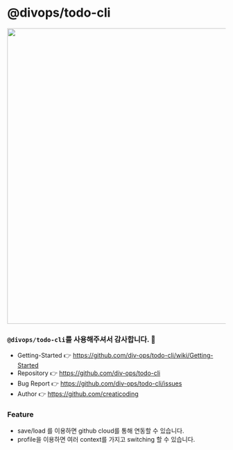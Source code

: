 # @divops/todo-cli

<img width="682" src="https://user-images.githubusercontent.com/33514304/164978435-e7dd6a76-c79b-4355-a735-c6c1e03a133d.png">

### `@divops/todo-cli`를 사용해주셔서 감사합니다. 🙇

- Getting-Started 👉 https://github.com/div-ops/todo-cli/wiki/Getting-Started
- Repository 👉 https://github.com/div-ops/todo-cli
- Bug Report 👉 https://github.com/div-ops/todo-cli/issues
- Author 👉 https://github.com/creaticoding


### Feature

- save/load 를 이용하면 github cloud를 통해 연동할 수 있습니다.
- profile을 이용하면 여러 context를 가지고 switching 할 수 있습니다.
